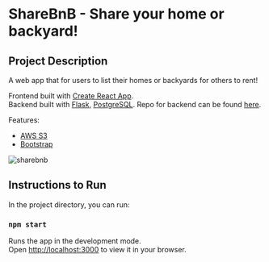 # ShareBnB - Share your home or backyard!

## Project Description

A web app that for users to list their homes or backyards for others to rent!

Frontend built with [Create React App](https://github.com/facebook/create-react-app).\
Backend built with [Flask](https://flask.palletsprojects.com/en/2.2.x/), [PostgreSQL](https://www.postgresql.org/). Repo for backend can be found [here](https://github.com/raytene-han/share-bnb-backend).

Features:
- [AWS S3](https://aws.amazon.com/s3/)
- [Bootstrap](https://reactstrap.github.io/?path=/story/home-installation--page)

![sharebnb](https://user-images.githubusercontent.com/13649573/202592979-d71ca909-cc06-4cbc-ac81-1e9f1d3c4f0b.gif)


## Instructions to Run

In the project directory, you can run:

### `npm start`

Runs the app in the development mode.\
Open [http://localhost:3000](http://localhost:3000) to view it in your browser.
